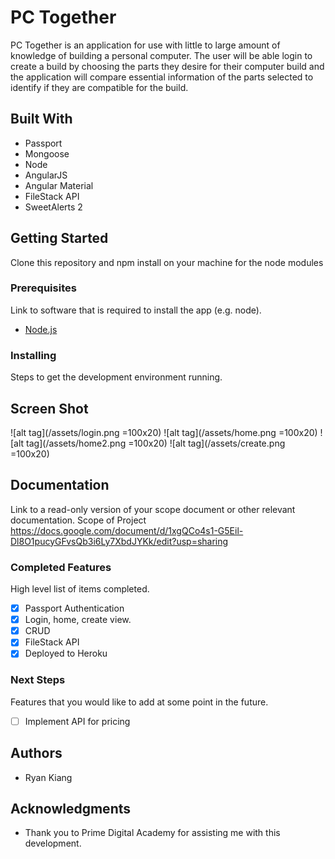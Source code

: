 # PC Together

PC Together is an application for use with little to large amount of knowledge of building a personal computer. The user will be able login to create a build by choosing the parts they desire for their computer build and the application will compare essential information of the parts selected to identify if they are compatible for the build. 

## Built With

- Passport
- Mongoose
- Node
- AngularJS
- Angular Material
- FileStack API
- SweetAlerts 2

## Getting Started

Clone this repository and npm install on your machine for the node modules

### Prerequisites

Link to software that is required to install the app (e.g. node).

- [Node.js](https://nodejs.org/en/)


### Installing

Steps to get the development environment running.

## Screen Shot

![alt tag](/assets/login.png =100x20)
![alt tag](/assets/home.png =100x20)
![alt tag](/assets/home2.png =100x20)
![alt tag](/assets/create.png =100x20)

## Documentation

Link to a read-only version of your scope document or other relevant documentation.
Scope of Project
https://docs.google.com/document/d/1xgQCo4s1-G5Eil-Dl8O1pucyGFvsQb3i6Ly7XbdJYKk/edit?usp=sharing

### Completed Features

High level list of items completed.

- [x] Passport Authentication
- [x] Login, home, create view.
- [x] CRUD
- [x] FileStack API
- [x] Deployed to Heroku

### Next Steps

Features that you would like to add at some point in the future.

- [ ] Implement API for pricing

## Authors

* Ryan Kiang


## Acknowledgments

* Thank you to Prime Digital Academy for assisting me with this development.
